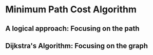 # Minimum Path Cost Algorithm

## A logical approach: Focusing on the path

## Dijkstra's Algorithm: Focusing on the graph